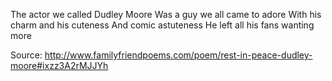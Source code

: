 The actor we called Dudley Moore
Was a guy we all came to adore 
With his charm and his cuteness 
And comic astuteness 
He left all his fans wanting more 

Source: http://www.familyfriendpoems.com/poem/rest-in-peace-dudley-moore#ixzz3A2rMJJYh 
